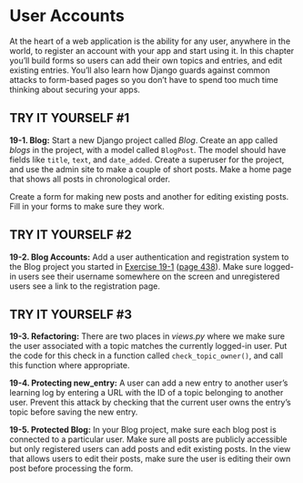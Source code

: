 # User Accounts

At the heart of a web application is the ability for any user, anywhere
in the world, to register an account with your app and start using it.
In this chapter you’ll build forms so users can add their own topics and
entries, and edit existing entries. You’ll also learn how Django guards
against common attacks to form-based pages so you don’t have to spend
too much time thinking about securing your apps.

## TRY IT YOURSELF #1

<span id="ch19exe1"></span>**19-1. Blog:** Start a new Django project
called *Blog*. Create an app called *blogs* in the project, with a model
called `BlogPost`. The model should have fields like `title`, `text`,
and `date_added`. Create a superuser for the project, and use the admin
site to make a couple of short posts. Make a home page that shows all
posts in chronological order.

Create a form for making new posts and another for editing existing
posts. Fill in your forms to make sure they work.

## TRY IT YOURSELF #2

<span id="ch19exe2"></span>**19-2. Blog Accounts:** Add a user
authentication and registration system to the Blog project you started
in [Exercise 19-1](../chapter_19/README.md#ch19exe1) ([page 438](../chapter_19/README.md#page_438)).
Make sure logged-in users see their username somewhere on the screen and
unregistered users see a link to the registration page.



<span id="page_454"></span>
## TRY IT YOURSELF #3

<span id="ch19exe3"></span>**19-3. Refactoring:** There are two places
in *views.py* where we make sure the user associated with a topic
matches the currently logged-in user. Put the code for this check in a
function called `check_topic_owner()`, and call this function where
appropriate.

<span id="ch19exe4"></span>**19-4. Protecting new_entry:** A user can
add a new entry to another user&rsquo;s learning log by entering a URL with
the ID of a topic belonging to another user. Prevent this attack by
checking that the current user owns the entry&rsquo;s topic before saving the
new entry.

<span id="ch19exe5"></span>**19-5. Protected Blog:** In your Blog
project, make sure each blog post is connected to a particular user.
Make sure all posts are publicly accessible but only registered users
can add posts and edit existing posts. In the view that allows users to
edit their posts, make sure the user is editing their own post before
processing the form.

